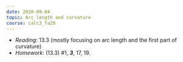 ```yaml
---
date: 2020-09-04
topic: Arc length and curvature
course: calc3_fa20
---
```


- *Reading*: 13.3 (mostly focusing on arc length and the first part of curvature)
- *Homework*: (13.3) #1, ***3***, 17, 19.

